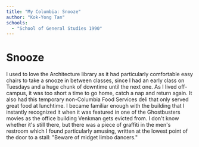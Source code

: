 ```yaml
---
title: "My Columbia: Snooze"
author: "Kok-Yong Tan"
schools:
  - "School of General Studies 1990"
---
```


# Snooze

I used to love the Architecture library as it had particularly comfortable easy chairs to take a snooze in between classes, since I had an early class on Tuesdays and a huge chunk of downtime until the next one.  As I lived off-campus, it was too short a time to go home, catch a nap and return again.  It also had this temporary non-Columbia Food Services deli that only served great food at lunchtime. I became familiar enough with the building that I instantly recognized it when it was featured in one of the Ghostbusters movies as the office building Venkman gets evicted from. I don't know whether it's still there, but there was a piece of graffiti in the men's restroom which I found particularly amusing, written at the lowest point of the door to a stall:  "Beware of midget limbo dancers."
